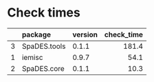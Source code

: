 # Check times

|   |package      |version | check_time|
|:--|:------------|:-------|----------:|
|3  |SpaDES.tools |0.1.1   |      181.4|
|1  |iemisc       |0.9.7   |       54.1|
|2  |SpaDES.core  |0.1.1   |       10.3|


